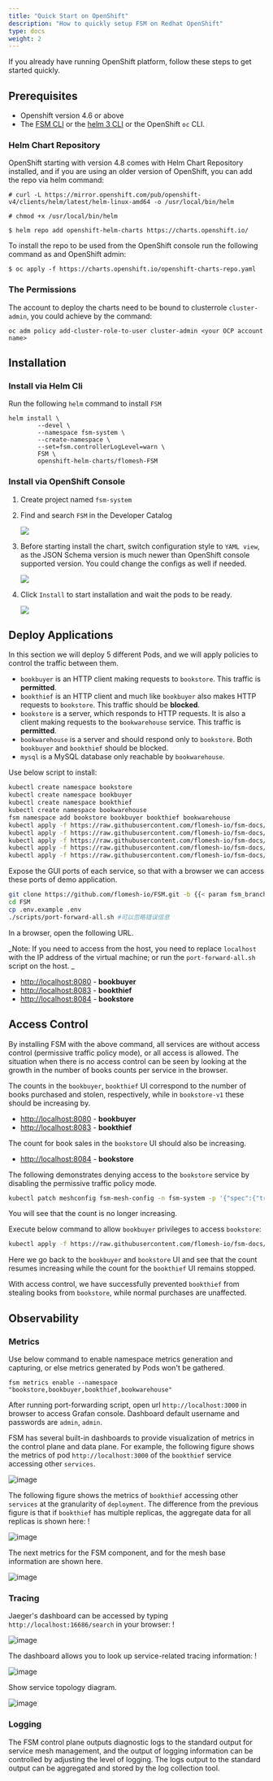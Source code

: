 ```yaml
---
title: "Quick Start on OpenShift"
description: "How to quickly setup FSM on Redhat OpenShift"
type: docs
weight: 2
---
```


If you already have running OpenShift platform, follow these steps to get started quickly.

## Prerequisites

- Openshift version 4.6 or above
- The [FSM CLI](/guides/operating/cli) or the [helm 3 CLI](https://helm.sh/docs/intro/install/) or the OpenShift `oc` CLI.


### Helm Chart Repository

OpenShift starting with version 4.8 comes with Helm Chart Repository installed, and if you are using an older version of OpenShift, you can add the repo via helm command:

```
# curl -L https://mirror.openshift.com/pub/openshift-v4/clients/helm/latest/helm-linux-amd64 -o /usr/local/bin/helm

# chmod +x /usr/local/bin/helm

$ helm repo add openshift-helm-charts https://charts.openshift.io/
```

To install the repo to be used from the OpenShift console run the following command as and OpenShift admin:

```
$ oc apply -f https://charts.openshift.io/openshift-charts-repo.yaml
```

### The Permissions

The account to deploy the charts need to be bound to clusterrole `cluster-admin`, you could achieve by the command:

```
oc adm policy add-cluster-role-to-user cluster-admin <your OCP account name>
```

## Installation

### Install via Helm Cli

Run the following `helm` command to install `FSM`

```
helm install \
        --devel \
        --namespace fsm-system \
        --create-namespace \
        --set=fsm.controllerLogLevel=warn \
        FSM \
        openshift-helm-charts/flomesh-FSM
```


### Install via OpenShift Console

1. Create project named `fsm-system`

2. Find and search `FSM` in the Developer Catalog

   ![](https://user-images.githubusercontent.com/10077630/207877795-65e03207-3023-41d2-ada9-49cb4b955275.png)

3. Before starting install the chart, switch configuration style to `YAML view`, as the JSON Schema version is much newer than OpenShift console supported version. You could change the configs as well if needed.
   
   ![](https://user-images.githubusercontent.com/10077630/207879041-b6773358-2b18-4a63-8375-d730ef89840b.png)

4. Click `Install` to start installation and wait the pods to be ready.

   ![](https://user-images.githubusercontent.com/10077630/207879584-0fb0c127-1a40-4d06-b5b4-a8cc5c85f2da.png)

## Deploy Applications

In this section we will deploy 5 different Pods, and we will apply policies to control the traffic between them.

- `bookbuyer` is an HTTP client making requests to `bookstore`. This traffic is **permitted**.
- `bookthief` is an HTTP client and much like `bookbuyer` also makes HTTP requests to `bookstore`. This traffic should be **blocked**.
- `bookstore` is a server, which responds to HTTP requests. It is also a client making requests to the `bookwarehouse` service. This traffic is **permitted**.
- `bookwarehouse` is a server and should respond only to `bookstore`. Both `bookbuyer` and `bookthief` should be blocked.
- `mysql` is a MySQL database only reachable by `bookwarehouse`.

Use below script to install:

```bash
kubectl create namespace bookstore
kubectl create namespace bookbuyer
kubectl create namespace bookthief
kubectl create namespace bookwarehouse
fsm namespace add bookstore bookbuyer bookthief bookwarehouse
kubectl apply -f https://raw.githubusercontent.com/flomesh-io/fsm-docs/{{< param fsm_branch >}}/manifests/apps/bookbuyer.yaml
kubectl apply -f https://raw.githubusercontent.com/flomesh-io/fsm-docs/{{< param fsm_branch >}}/manifests/apps/bookthief.yaml
kubectl apply -f https://raw.githubusercontent.com/flomesh-io/fsm-docs/{{< param fsm_branch >}}/manifests/apps/bookstore.yaml
kubectl apply -f https://raw.githubusercontent.com/flomesh-io/fsm-docs/{{< param fsm_branch >}}/manifests/apps/bookwarehouse.yaml
kubectl apply -f https://raw.githubusercontent.com/flomesh-io/fsm-docs/{{< param fsm_branch >}}/manifests/apps/mysql.yaml
```

Expose the GUI ports of each service, so that with a browser we can access these ports of demo application.

```bash
git clone https://github.com/flomesh-io/FSM.git -b {{< param fsm_branch >}}
cd FSM
cp .env.example .env
./scripts/port-forward-all.sh #可以忽略错误信息
```

In a browser, open the following URL.

_Note: If you need to access from the host, you need to replace `localhost` with the IP address of the virtual machine; or run the `port-forward-all.sh` script on the host. _

- [http://localhost:8080](http://localhost:8080) - **bookbuyer**
- [http://localhost:8083](http://localhost:8083) - **bookthief**
- [http://localhost:8084](http://localhost:8084) - **bookstore**


## Access Control

By installing FSM with the above command, all services are without access control (permissive traffic policy mode), or all access is allowed. The situation when there is no access control can be seen by looking at the growth in the number of books counts per service in the browser.

The counts in the `bookbuyer`, `bookthief` UI correspond to the number of books purchased and stolen, respectively, while in `bookstore-v1` these should be increasing by.

- [http://localhost:8080](http://localhost:8080) - **bookbuyer**
- [http://localhost:8083](http://localhost:8083) - **bookthief**

The count for book sales in the `bookstore` UI should also be increasing.

- [http://localhost:8084](http://localhost:8084) - **bookstore**

The following demonstrates denying access to the `bookstore` service by disabling the permissive traffic policy mode.

```bash
kubectl patch meshconfig fsm-mesh-config -n fsm-system -p '{"spec":{"traffic":{"enablePermissiveTrafficPolicyMode":false}}}'  --type=merge
```

You will see that the count is no longer increasing.

Execute below command to allow `bookbuyer` privileges to access `bookstore`:

```bash
kubectl apply -f https://raw.githubusercontent.com/flomesh-io/fsm-docs/main/manifests/access/traffic-access-v1.yaml
```

Here we go back to the `bookbuyer` and `bookstore` UI and see that the count resumes increasing while the count for the `bookthief` UI remains stopped.

With access control, we have successfully prevented `bookthief` from stealing books from `bookstore`, while normal purchases are unaffected.

## Observability

### Metrics

Use below command to enable namespace metrics generation and capturing, or else metrics generated by Pods won't be gathered.

```shell
fsm metrics enable --namespace "bookstore,bookbuyer,bookthief,bookwarehouse"
```

After running port-forwarding script, open url `http://localhost:3000` in browser to access Grafan console. Dashboard default username and passwords are `admin`, `admin`.

FSM has several built-in dashboards to provide visualization of metrics in the control plane and data plane. For example, the following figure shows the metrics of pod `http://localhost:3000` of the `bookthief` service accessing other `services`.

![image](https://user-images.githubusercontent.com/2224492/180593501-d73dbf11-40a8-4fe9-9422-ea931da2927f.png)

The following figure shows the metrics of `bookthief` accessing other `services` at the granularity of `deployment`. The difference from the previous figure is that if `bookthief` has multiple replicas, the aggregate data for all replicas is shown here: !

![image](https://user-images.githubusercontent.com/2224492/180593509-9a852bf1-e7e7-4534-9c57-06cf1c890ee3.png)

The next metrics for the FSM component, and for the mesh base information are shown here.

![image](https://user-images.githubusercontent.com/2224492/180593512-0ac33a0e-2b7a-4e66-b499-f196b5dd729b.png)

### Tracing

Jaeger's dashboard can be accessed by typing `http://localhost:16686/search` in your browser: !

![image](https://user-images.githubusercontent.com/2224492/180593520-64b0d2d1-1346-47ac-aab8-a9eaae9f8950.png)

The dashboard allows you to look up service-related tracing information: !

![image](https://user-images.githubusercontent.com/2224492/180593525-3bc844c4-f950-48f6-9d72-ff98dc82aa2c.png)

Show service topology diagram.

![image](https://user-images.githubusercontent.com/2224492/180593530-8d0ed18f-0cac-495f-985f-04feb863ec6d.png)

### Logging

The FSM control plane outputs diagnostic logs to the standard output for service mesh management, and the output of logging information can be controlled by adjusting the level of logging. The logs output to the standard output can be aggregated and stored by the log collection tool.

